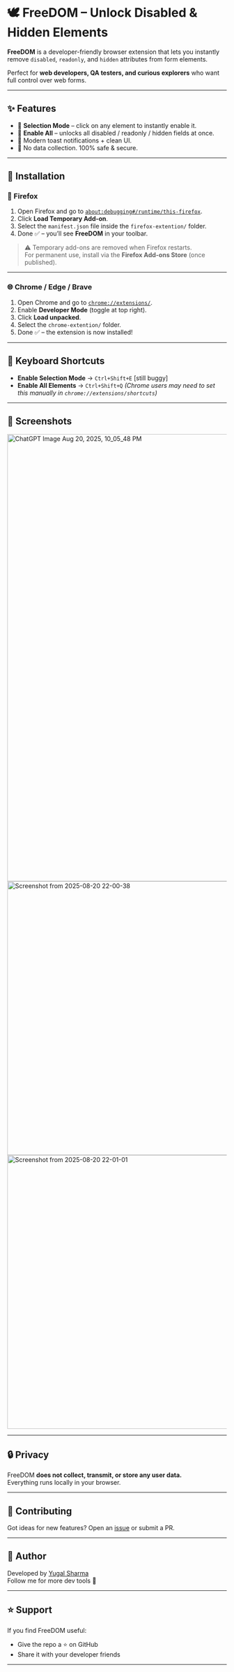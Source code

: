 # 🕊️ FreeDOM – Unlock Disabled & Hidden Elements

**FreeDOM** is a developer-friendly browser extension that lets you instantly  
remove `disabled`, `readonly`, and `hidden` attributes from form elements.  

Perfect for **web developers, QA testers, and curious explorers** who want full control over web forms.  

---

## ✨ Features
- 🎯 **Selection Mode** – click on any element to instantly enable it.  
- 🚀 **Enable All** – unlocks all disabled / readonly / hidden fields at once.  
- 🎨 Modern toast notifications + clean UI.  
- 🔐 No data collection. 100% safe & secure.  




---

## 🔧 Installation

### 🦊 Firefox
1. Open Firefox and go to [`about:debugging#/runtime/this-firefox`](about:debugging#/runtime/this-firefox).  
2. Click **Load Temporary Add-on**.  
3. Select the `manifest.json` file inside the `firefox-extention/` folder.  
4. Done ✅ – you’ll see **FreeDOM** in your toolbar.  

> ⚠️ Temporary add-ons are removed when Firefox restarts.  
For permanent use, install via the **Firefox Add-ons Store** (once published).  

---

### 🌐 Chrome / Edge / Brave
1. Open Chrome and go to [`chrome://extensions/`](chrome://extensions/).  
2. Enable **Developer Mode** (toggle at top right).  
3. Click **Load unpacked**.  
4. Select the `chrome-extention/` folder.  
5. Done ✅ – the extension is now installed!  

---

## 🎹 Keyboard Shortcuts
- **Enable Selection Mode** → `Ctrl+Shift+E` [still buggy]
- **Enable All Elements** → `Ctrl+Shift+Q` *(Chrome users may need to set this manually in `chrome://extensions/shortcuts`)*  

---

## 📸 Screenshots
<img width="1536" height="1024" alt="ChatGPT Image Aug 20, 2025, 10_05_48 PM" src="https://github.com/user-attachments/assets/348db59e-0681-4cd2-95f0-87aaae8d25bc" />
<img width="1844" height="627" alt="Screenshot from 2025-08-20 22-00-38" src="https://github.com/user-attachments/assets/b9541c80-7ac4-49b8-9c5b-221c959be9fb" />
<img width="1844" height="627" alt="Screenshot from 2025-08-20 22-01-01" src="https://github.com/user-attachments/assets/da368a0f-0b77-4a3d-8010-cf65e9f1a0fd" />




---

## 🔒 Privacy
FreeDOM **does not collect, transmit, or store any user data.**  
Everything runs locally in your browser.  

---

## 🤝 Contributing
Got ideas for new features? Open an [issue](../../issues) or submit a PR.  

---

## 📢 Author
Developed by [Yugal Sharma](https://www.linkedin.com/in/yugal-sharma38/)  
Follow me for more dev tools 🚀  

---

## ⭐ Support
If you find FreeDOM useful:  
- Give the repo a ⭐ on GitHub  
- Share it with your developer friends  

---
